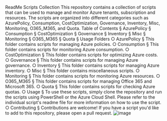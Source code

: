ReadMe
	Scripts Collection
	This repository contains a collection of scripts that can be used to manage and monitor Azure  tenants, subscription and resources. 
	The scripts are organized into different categories such as AzurePolicy, Consumption, CostOptimization, Governance, Inventory, Misc, Monitoring, O365_M365, and Quota.
	Table of Contents
			§ AzurePolicy
			§ Consumption
			§ CostOptimization
			§ Governance
			§ Inventory
			§ Misc
			§ Monitoring
			§ O365_M365
			§ Quota
			§ Usage
	Folders
		○ AzurePolicy
			§ This folder contains scripts for managing Azure policies.
		○ Consumption
			§ This folder contains scripts for monitoring Azure consumption.
		○ CostOptimization
			§ This folder contains scripts for optimizing Azure costs.
		○ Governance
			§ This folder contains scripts for managing Azure governance.
		○ Inventory
			§ This folder contains scripts for managing Azure inventory.
		○ Misc
			§ This folder contains miscellaneous scripts.
		○ Monitoring
			§ This folder contains scripts for monitoring Azure resources.
		○ O365_M365
			§ This folder contains scripts for managing Office 365 and Microsoft 365.
		○ Quota
			§ This folder contains scripts for checking Azure quotas.
		○ Usage
			§ To use these scripts, simply clone the repository and run the scripts using PowerShell or the Azure Cloud Shell. Please refer to the individual script's readme file for more information on how to use the script.
		○ Contributing
			§ Contributions are welcome! If you have a script you'd like to add to this repository, please open a pull request.
![image](https://user-images.githubusercontent.com/20708370/231571785-ed2b6452-63ec-4bff-9c8f-d09c2d940f6f.png)
